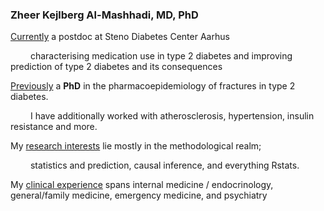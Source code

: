 ### Zheer Kejlberg Al-Mashhadi, MD, PhD

<ins>Currently</ins> a postdoc at Steno Diabetes Center Aarhus

&emsp;&emsp; characterising medication use in type 2 diabetes and improving prediction of type 2 diabetes and its consequences

<ins>Previously</ins> a **PhD** in the pharmacoepidemiology of fractures in type 2 diabetes.

&emsp;&emsp; I have additionally worked with atherosclerosis, hypertension, insulin resistance and more.

My <ins>research interests</ins> lie mostly in the methodological realm; 

&emsp;&emsp; statistics and prediction, causal inference, and everything Rstats.

My <ins>clinical experience</ins> spans internal medicine / endocrinology, general/family medicine, emergency medicine, and psychiatry



<!--
**zheer-kejlberg/zheer-kejlberg** is a ✨ _special_ ✨ repository because its `README.md` (this file) appears on your GitHub profile.

Here are some ideas to get you started:

- 🔭 I’m currently working on ...
- 🌱 I’m currently learning ...
- 👯 I’m looking to collaborate on ...
- 🤔 I’m looking for help with ...
- 💬 Ask me about ...
- 📫 How to reach me: ...
- 😄 Pronouns: ...
- ⚡ Fun fact: ...
- ......
-->
